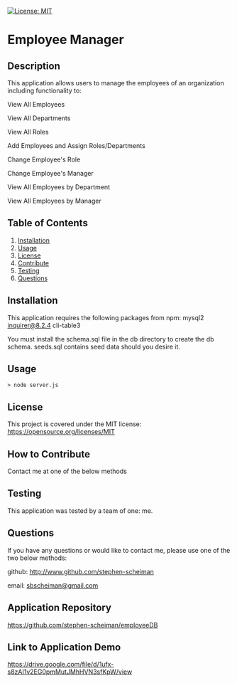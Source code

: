 [![License: MIT](https://img.shields.io/badge/License-MIT-yellow.svg)](https://opensource.org/licenses/MIT)

# Employee Manager

## Description

This application allows users to manage the employees of an organization including functionality to:

View All Employees

View All Departments

View All Roles

Add Employees and Assign Roles/Departments

Change Employee's Role

Change Employee's Manager

View All Employees by Department

View All Employees by Manager

## Table of Contents

1. [Installation](#installation)
2. [Usage](#usage)
3. [License](#license)
4. [Contribute](#contribute)
5. [Testing](#tests)
6. [Questions](#questions)

## Installation <a name="installation"></a>

This application requires the following packages from npm:
mysql2
inquirer@8.2.4
cli-table3

You must install the schema.sql file in the db directory to create the db schema. seeds.sql contains seed data should you desire it.

## Usage <a name="usage"></a>

```
> node server.js
```

## License <a name="license"></a>

This project is covered under the MIT license: https://opensource.org/licenses/MIT

## How to Contribute <a name="contribute"></a>

Contact me at one of the below methods

## Testing <a name="tests"></a>

This application was tested by a team of one: me.

## Questions <a name="questions"></a>

If you have any questions or would like to contact me, please use one of the two below methods:

github: http://www.github.com/stephen-scheiman

email: sbscheiman@gmail.com

## Application Repository

https://github.com/stephen-scheiman/employeeDB

## Link to Application Demo

https://drive.google.com/file/d/1ufx-s8zAI1v2EG0pmMutJMhHVN3sfKpW/view
